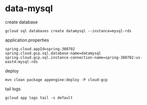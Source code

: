 # data-mysql

create database

```text
gcloud sql databases create datamysql --instance=mysql-rds
```

application.properties

```text
spring.cloud.appId=spring-380702
spring.cloud.gcp.sql.database-name=datamysql
spring.cloud.gcp.sql.instance-connection-name=spring-380702:us-east4:mysql-rds
```

deploy

```text
mvn clean package appengine:deploy -P cloud-gcp
```

tail logs

```cli
gcloud app logs tail -s default
```
